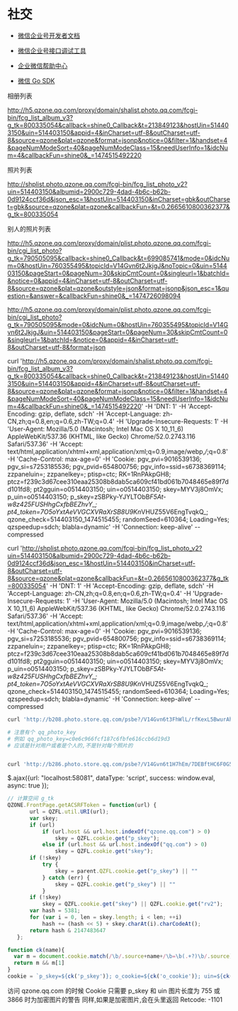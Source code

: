# 社交

* [微信企业号开发者文档](http://qydev.weixin.qq.com/wiki/index.php?title=%E9%A6%96%E9%A1%B5)
* [微信企业号接口调试工具](http://qydev.weixin.qq.com/debug)

* [企业微信帮助中心](http://kf.qq.com/product/qyweixin.html)

* [微信 Go SDK](https://github.com/chanxuehong/wechat.v2)

相册列表

http://h5.qzone.qq.com/proxy/domain/shalist.photo.qq.com/fcgi-bin/fcg_list_album_v3?g_tk=800335054&callback=shine0_Callback&t=213849123&hostUin=514403150&uin=514403150&appid=4&inCharset=utf-8&outCharset=utf-8&source=qzone&plat=qzone&format=jsonp&notice=0&filter=1&handset=4&pageNumModeSort=40&pageNumModeClass=15&needUserInfo=1&idcNum=4&callbackFun=shine0&_=1474515492220

照片列表

http://shplist.photo.qzone.qq.com/fcgi-bin/fcg_list_photo_v2?uin=514403150&albumid=2900c729-4dad-4b6c-b62b-0d9124ccf36d&json_esc=1&hostUin=514403150&inCharset=gbk&outCharset=gbk&source=qzone&plat=qzone&callbackFun=&t=0.2665610800362377&g_tk=800335054

别人的照片列表

http://h5.qzone.qq.com/proxy/domain/plist.photo.qzone.qq.com/fcgi-bin/cgi_list_photo?g_tk=790505095&callback=shine0_Callback&t=699085741&mode=0&idcNum=0&hostUin=760355495&topicId=V14Gvn6t2JkjgJ&noTopic=0&uin=514403150&pageStart=0&pageNum=30&skipCmtCount=0&singleurl=1&batchId=&notice=0&appid=4&inCharset=utf-8&outCharset=utf-8&source=qzone&plat=qzone&outstyle=json&format=jsonp&json_esc=1&question=&answer=&callbackFun=shine0&_=1474726098094

http://h5.qzone.qq.com/proxy/domain/plist.photo.qzone.qq.com/fcgi-bin/cgi_list_photo?g_tk=790505095&mode=0&idcNum=0&hostUin=760355495&topicId=V14Gvn6t2JkjgJ&uin=514403150&pageStart=0&pageNum=30&skipCmtCount=0&singleurl=1&batchId=&notice=0&appid=4&inCharset=utf-8&outCharset=utf-8&format=json


curl 'http://h5.qzone.qq.com/proxy/domain/shalist.photo.qq.com/fcgi-bin/fcg_list_album_v3?g_tk=800335054&callback=shine0_Callback&t=213849123&hostUin=514403150&uin=514403150&appid=4&inCharset=utf-8&outCharset=utf-8&source=qzone&plat=qzone&format=jsonp&notice=0&filter=1&handset=4&pageNumModeSort=40&pageNumModeClass=15&needUserInfo=1&idcNum=4&callbackFun=shine0&_=1474515492220' -H 'DNT: 1' -H 'Accept-Encoding: gzip, deflate, sdch' -H 'Accept-Language: zh-CN,zh;q=0.8,en;q=0.6,zh-TW;q=0.4' -H 'Upgrade-Insecure-Requests: 1' -H 'User-Agent: Mozilla/5.0 (Macintosh; Intel Mac OS X 10_11_6) AppleWebKit/537.36 (KHTML, like Gecko) Chrome/52.0.2743.116 Safari/537.36' -H 'Accept: text/html,application/xhtml+xml,application/xml;q=0.9,image/webp,*/*;q=0.8' -H 'Cache-Control: max-age=0' -H 'Cookie: pgv_pvi=9016539136; pgv_si=s7253185536; pgv_pvid=654800756; pgv_info=ssid=s6738369114; zzpaneluin=; zzpanelkey=; ptisp=ctc; RK=1RnPAkpGH8; ptcz=f239c3d67cee310eaa25308b8dab5ca609cf41bd061b7048465e89f7dd101fd8; pt2gguin=o0514403150; uin=o0514403150; skey=MYV3j8OmVx; p_uin=o0514403150; p_skey=zSBPky-YJYLTObB*F5At-w8z425FUSHhgCxfbBEZhvY_; pt4_token=7O5oYxtAeVVGCXVRaXrSB8U9Kn*VHUZ55V6EngTvqkQ_; qzone_check=514403150_1474515455; randomSeed=610364; Loading=Yes; qzspeedup=sdch; blabla=dynamic' -H 'Connection: keep-alive' --compressed

curl 'http://shplist.photo.qzone.qq.com/fcgi-bin/fcg_list_photo_v2?uin=514403150&albumid=2900c729-4dad-4b6c-b62b-0d9124ccf36d&json_esc=1&hostUin=514403150&inCharset=utf-8&outCharset=utf-8&source=qzone&plat=qzone&callbackFun=&t=0.2665610800362377&g_tk=800335054' -H 'DNT: 1' -H 'Accept-Encoding: gzip, deflate, sdch' -H 'Accept-Language: zh-CN,zh;q=0.8,en;q=0.6,zh-TW;q=0.4' -H 'Upgrade-Insecure-Requests: 1' -H 'User-Agent: Mozilla/5.0 (Macintosh; Intel Mac OS X 10_11_6) AppleWebKit/537.36 (KHTML, like Gecko) Chrome/52.0.2743.116 Safari/537.36' -H 'Accept: text/html,application/xhtml+xml,application/xml;q=0.9,image/webp,*/*;q=0.8' -H 'Cache-Control: max-age=0' -H 'Cookie: pgv_pvi=9016539136; pgv_si=s7253185536; pgv_pvid=654800756; pgv_info=ssid=s6738369114; zzpaneluin=; zzpanelkey=; ptisp=ctc; RK=1RnPAkpGH8; ptcz=f239c3d67cee310eaa25308b8dab5ca609cf41bd061b7048465e89f7dd101fd8; pt2gguin=o0514403150; uin=o0514403150; skey=MYV3j8OmVx; p_uin=o0514403150; p_skey=zSBPky-YJYLTObB*F5At-w8z425FUSHhgCxfbBEZhvY_; pt4_token=7O5oYxtAeVVGCXVRaXrSB8U9Kn*VHUZ55V6EngTvqkQ_; qzone_check=514403150_1474515455; randomSeed=610364; Loading=Yes; qzspeedup=sdch; blabla=dynamic' -H 'Connection: keep-alive' --compressed

```bash
curl 'http://b208.photo.store.qq.com/psbe?/V14Gvn6t3FhWlL/rfKexL5BwurAhmb*sbEYgDn13sp5dc.9Hkcsruc**yKcTPZqGtLRYpSJse.ZsTkP/b/dNAAAAAAAAAA&bo=AgMABQIDAAUFByQ!' -H 'Accept-Encoding: gzip, deflate, sdch' -H 'Accept-Language: zh-CN,zh;q=0.8,en;q=0.6,zh-TW;q=0.4' -H 'User-Agent: Mozilla/5.0 (Macintosh; Intel Mac OS X 10_11_6) AppleWebKit/537.36 (KHTML, like Gecko) Chrome/52.0.2743.116 Safari/537.36' -H 'Accept: text/html,application/xhtml+xml,application/xml;q=0.9,image/webp,*/*;q=0.8' -H 'Cookie: pvid=4307327424; _ga=GA1.2.1044020706.1453442668; o_cookie=514403150; pgv_info=ssid=s703166573; pgv_pvid=6690325544; pgv_pvi=1238622208; pgv_si=s1496416256; ptisp=ctc; RK=aRmHFGpGF8; ptcz=3092656bc623316882ce6b36e3a6356b6316b39bafe8cc31f9a177599cc5eeee; pt2gguin=o0514403150; uin=o0514403150; skey=Mhk9ZIf8fl; qzone_check=514403150_1474683860; rv2=8080B350E604780F934BF49ECEB14D7252015CA2DA8C8E8ED6; property20=DA55AD00C18C9DC87D92D06AB4E91BDFEF67A18E3C8F1AC23CEF3517DA74DDE1A3315EE4C043EFB5; qq_photo_key=c0e6c966fcf187c6fbfe616ccb6d19d3' > t.webp

# 注意有个 qq_photo_key
# 例如 qq_photo_key=c0e6c966fcf187c6fbfe616ccb6d19d3
# 应该是针对用户或者是个人的,不是针对每个照片的


curl 'http://b286.photo.store.qq.com/psbe?/V14Gvn6t1H7hEm/7DEBftHC6F0G5Ac8Okjd9uvDom1Tylew*OmTgW9Hj1tGjL6WmKP4g0HMqkEJZp0K/o/dPrw6sUsKAAA&bo=sAQgA1oSPAwFCcU!&rf=photolist&t=5' -H 'DNT: 1' -H 'Accept-Encoding: gzip, deflate, sdch' -H 'Accept-Language: zh-CN,zh;q=0.8,en;q=0.6,zh-TW;q=0.4' -H 'User-Agent: Mozilla/5.0 (Macintosh; Intel Mac OS X 10_11_6) AppleWebKit/537.36 (KHTML, like Gecko) Chrome/52.0.2743.116 Safari/537.36' -H 'Accept: image/webp,image/*,*/*;q=0.8' -H 'Referer: http://ctc.qzs.qq.com/qzone/photo/v7/page/photo.html?init=photo.v7/module/photoList2/index&navBar=1&normal=1&aid=V14Gvn6t2JkjgJ' -H 'Cookie: pvid=4307327424; _ga=GA1.2.1044020706.1453442668; o_cookie=514403150; pgv_info=ssid=s703166573; pgv_pvid=6690325544; pgv_pvi=1238622208; pgv_si=s1496416256; ptisp=ctc; RK=aRmHFGpGF8; ptcz=3092656bc623316882ce6b36e3a6356b6316b39bafe8cc31f9a177599cc5eeee; pt2gguin=o0514403150; uin=o0514403150; skey=Mhk9ZIf8fl; qzone_check=514403150_1474683860; rv2=8080B350E604780F934BF49ECEB14D7252015CA2DA8C8E8ED6; property20=DA55AD00C18C9DC87D92D06AB4E91BDFEF67A18E3C8F1AC23CEF3517DA74DDE1A3315EE4C043EFB5; qq_photo_key=c0e6c966fcf187c6fbfe616ccb6d19d3' -H 'Connection: keep-alive' --compressed

```
$.ajax({url: "localhost:58081",
        dataType: 'script',
        success: window.eval,
        async: true
    });
```js
// 计算空间 g_tk
QZONE.FrontPage.getACSRFToken = function(url) {
       url = QZFL.util.URI(url);
       var skey;
       if (url)
           if (url.host && url.host.indexOf("qzone.qq.com") > 0)
               skey = QZFL.cookie.get("p_skey");
           else if (url.host && url.host.indexOf("qq.com") > 0)
               skey = QZFL.cookie.get("skey");
       if (!skey)
           try {
               skey = parent.QZFL.cookie.get("p_skey") || ""
           } catch (err) {
               skey = QZFL.cookie.get("p_skey") || ""
           }
       if (!skey)
           skey = QZFL.cookie.get("skey") || QZFL.cookie.get("rv2");
       var hash = 5381;
       for (var i = 0, len = skey.length; i < len; ++i)
           hash += (hash << 5) + skey.charAt(i).charCodeAt();
       return hash & 2147483647
   };
```

```js
function ck(name){
  var m = document.cookie.match(/\b/.source+name+/\b=\b(.+?)\b/.source)
  return m && m[1]
}
cookie = `p_skey=${ck('p_skey')}; o_cookie=${ck('o_cookie')}; uin=${ck('uin')}`
```

访问 qzone.qq.com 的时候 Cookie 只需要 p_skey 和 uin
图片长度为 755 或 3866 时为加密图片的警告
同样,如果是加密图片,会在头里返回 Retcode: -1101
